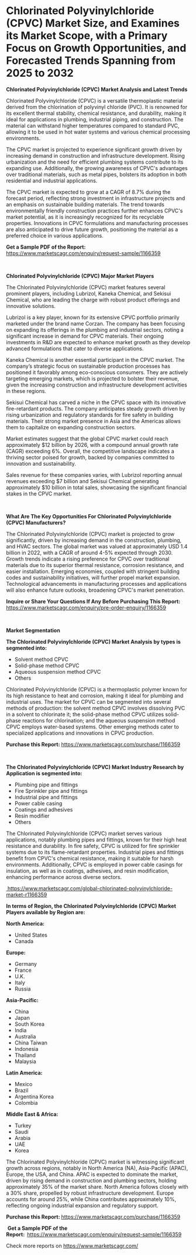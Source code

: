 <p><h1>Chlorinated Polyvinylchloride (CPVC) Market Size, and Examines its Market Scope, with a Primary Focus on Growth Opportunities, and Forecasted Trends Spanning from 2025 to 2032</h1></p><p><strong>Chlorinated Polyvinylchloride (CPVC) Market Analysis and Latest Trends</strong></p>
<p><p>Chlorinated Polyvinylchloride (CPVC) is a versatile thermoplastic material derived from the chlorination of polyvinyl chloride (PVC). It is renowned for its excellent thermal stability, chemical resistance, and durability, making it ideal for applications in plumbing, industrial piping, and construction. The material can withstand higher temperatures compared to standard PVC, allowing it to be used in hot water systems and various chemical processing environments.</p><p>The CPVC market is projected to experience significant growth driven by increasing demand in construction and infrastructure development. Rising urbanization and the need for efficient plumbing systems contribute to its expanding use. Additionally, the growing awareness of CPVC's advantages over traditional materials, such as metal pipes, bolsters its adoption in both residential and industrial applications. </p><p>The CPVC market is expected to grow at a CAGR of 8.7% during the forecast period, reflecting strong investment in infrastructure projects and an emphasis on sustainable building materials. The trend towards environmentally friendly construction practices further enhances CPVC's market potential, as it is increasingly recognized for its recyclable properties. Innovations in CPVC formulations and manufacturing processes are also anticipated to drive future growth, positioning the material as a preferred choice in various applications.</p></p>
<p><strong>Get a Sample PDF of the Report:&nbsp;</strong> <a href="https://www.marketscagr.com/enquiry/request-sample/1166359?utm_campaign=2239&utm_medium=2&utm_source=Github&utm_content=ia&utm_term=02022025&utm_id=chlorinated-polyvinylchloride-cpvc">https://www.marketscagr.com/enquiry/request-sample/1166359</a></p>
<p>&nbsp;</p>
<p><strong>Chlorinated Polyvinylchloride (CPVC) Major Market Players</strong></p>
<p><p>The Chlorinated Polyvinylchloride (CPVC) market features several prominent players, including Lubrizol, Kaneka Chemical, and Sekisui Chemical, who are leading the charge with robust product offerings and innovative solutions. </p><p>Lubrizol is a key player, known for its extensive CPVC portfolio primarily marketed under the brand name Corzan. The company has been focusing on expanding its offerings in the plumbing and industrial sectors, noting a significant increase in demand for CPVC materials. Their ongoing investments in R&D are expected to enhance market growth as they develop advanced formulations that cater to diverse applications.</p><p>Kaneka Chemical is another essential participant in the CPVC market. The company’s strategic focus on sustainable production processes has positioned it favorably among eco-conscious consumers. They are actively targeting emerging markets, which is projected to bolster their revenue, given the increasing construction and infrastructure development activities in these regions.</p><p>Sekisui Chemical has carved a niche in the CPVC space with its innovative fire-retardant products. The company anticipates steady growth driven by rising urbanization and regulatory standards for fire safety in building materials. Their strong market presence in Asia and the Americas allows them to capitalize on expanding construction sectors.</p><p>Market estimates suggest that the global CPVC market could reach approximately $12 billion by 2026, with a compound annual growth rate (CAGR) exceeding 6%. Overall, the competitive landscape indicates a thriving sector poised for growth, backed by companies committed to innovation and sustainability. </p><p>Sales revenue for these companies varies, with Lubrizol reporting annual revenues exceeding $7 billion and Sekisui Chemical generating approximately $10 billion in total sales, showcasing the significant financial stakes in the CPVC market.</p></p>
<p>&nbsp;</p>
<p><strong>What Are The Key Opportunities For Chlorinated Polyvinylchloride (CPVC) Manufacturers?</strong></p>
<p><p>The Chlorinated Polyvinylchloride (CPVC) market is projected to grow significantly, driven by increasing demand in the construction, plumbing, and HVAC sectors. The global market was valued at approximately USD 1.4 billion in 2022, with a CAGR of around 4-5% expected through 2030. Growth trends indicate a rising preference for CPVC over traditional materials due to its superior thermal resistance, corrosion resistance, and easier installation. Emerging economies, coupled with stringent building codes and sustainability initiatives, will further propel market expansion. Technological advancements in manufacturing processes and applications will also enhance future outlooks, broadening CPVC's market penetration.</p></p>
<p><strong>Inquire or Share Your Questions If Any Before Purchasing This Report:</strong> <a href="https://www.marketscagr.com/enquiry/pre-order-enquiry/1166359?utm_campaign=2239&utm_medium=2&utm_source=Github&utm_content=ia&utm_term=02022025&utm_id=chlorinated-polyvinylchloride-cpvc">https://www.marketscagr.com/enquiry/pre-order-enquiry/1166359</a></p>
<p>&nbsp;</p>
<p><strong>Market Segmentation</strong></p>
<p><strong>The Chlorinated Polyvinylchloride (CPVC) Market Analysis by types is segmented into:</strong></p>
<p><ul><li>Solvent method CPVC</li><li>Solid-phase method CPVC</li><li>Aqueous suspension method CPVC</li><li>Others</li></ul></p>
<p><p>Chlorinated Polyvinylchloride (CPVC) is a thermoplastic polymer known for its high resistance to heat and corrosion, making it ideal for plumbing and industrial uses. The market for CPVC can be segmented into several methods of production: the solvent method CPVC involves dissolving PVC in a solvent to chlorinate it; the solid-phase method CPVC utilizes solid-phase reactions for chlorination; and the aqueous suspension method CPVC employs water-based systems. Other emerging methods cater to specialized applications and innovations in CPVC production.</p></p>
<p><strong>Purchase this Report:&nbsp;</strong><a href="https://www.marketscagr.com/purchase/1166359?utm_campaign=2239&utm_medium=2&utm_source=Github&utm_content=ia&utm_term=02022025&utm_id=chlorinated-polyvinylchloride-cpvc">https://www.marketscagr.com/purchase/1166359</a></p>
<p>&nbsp;</p>
<p><strong>The Chlorinated Polyvinylchloride (CPVC) Market Industry Research by Application is segmented into:</strong></p>
<p><ul><li>Plumbing pipe and fittings</li><li>Fire Sprinkler pipe and fittings</li><li>Industrial pipe and fittings</li><li>Power cable casing</li><li>Coatings and adhesives</li><li>Resin modifier</li><li>Others</li></ul></p>
<p><p>The Chlorinated Polyvinylchloride (CPVC) market serves various applications, notably plumbing pipes and fittings, known for their high heat resistance and durability. In fire safety, CPVC is utilized for fire sprinkler systems due to its flame-retardant properties. Industrial pipes and fittings benefit from CPVC's chemical resistance, making it suitable for harsh environments. Additionally, CPVC is employed in power cable casings for insulation, as well as in coatings, adhesives, and resin modification, enhancing performance across diverse sectors.</p></p>
<p><a href="https://www.marketscagr.com/global-chlorinated-polyvinylchloride-market-r1166359?utm_campaign=2239&utm_medium=2&utm_source=Github&utm_content=ia&utm_term=02022025&utm_id=chlorinated-polyvinylchloride-cpvc">&nbsp;https://www.marketscagr.com/global-chlorinated-polyvinylchloride-market-r1166359</a></p>
<p><strong>In terms of Region, the Chlorinated Polyvinylchloride (CPVC) Market Players available by Region are:</strong></p>
<p>
    <p> <strong> North America: </strong>
        <ul>
            <li>United States</li>
            <li>Canada</li>
        </ul>
        </p> 
    <p> <strong> Europe: </strong>
        <ul>
            <li>Germany</li>
            <li>France</li>
            <li>U.K.</li>
            <li>Italy</li>
            <li>Russia</li>
        </ul>
        </p> 
    <p> <strong> Asia-Pacific: </strong>
        <ul>
            <li>China</li>
            <li>Japan</li>
            <li>South Korea</li>
            <li>India</li>
            <li>Australia</li>
            <li>China Taiwan</li>
            <li>Indonesia</li>
            <li>Thailand</li>
            <li>Malaysia</li>
        </ul>
        </p> 
    <p> <strong> Latin America: </strong>
        <ul>
            <li>Mexico</li>
            <li>Brazil</li>
            <li>Argentina Korea</li>
            <li>Colombia</li>
        </ul>
        </p> 
    <p> <strong> Middle East & Africa: </strong>
        <ul>
            <li>Turkey</li>
            <li>Saudi</li>
            <li>Arabia</li>
            <li>UAE</li>
            <li>Korea</li>
        </ul>
    </p>
    </p>
<p><p>The Chlorinated Polyvinylchloride (CPVC) market is witnessing significant growth across regions, notably in North America (NA), Asia-Pacific (APAC), Europe, the USA, and China. APAC is expected to dominate the market, driven by rising demand in construction and plumbing sectors, holding approximately 35% of the market share. North America follows closely with a 30% share, propelled by robust infrastructure development. Europe accounts for around 25%, while China contributes approximately 10%, reflecting ongoing industrial expansion and regulatory support.</p></p>
<p><strong>Purchase this Report: </strong><a href="https://www.marketscagr.com/purchase/1166359?utm_campaign=2239&utm_medium=2&utm_source=Github&utm_content=ia&utm_term=02022025&utm_id=chlorinated-polyvinylchloride-cpvc">https://www.marketscagr.com/purchase/1166359</a></p>
<p>&nbsp;<strong>Get a Sample PDF of the Report:&nbsp;&nbsp;</strong><a href="https://www.marketscagr.com/enquiry/request-sample/1166359?utm_campaign=2239&utm_medium=2&utm_source=Github&utm_content=ia&utm_term=02022025&utm_id=chlorinated-polyvinylchloride-cpvc">https://www.marketscagr.com/enquiry/request-sample/1166359</a></p>
<p><strong></strong></p>
<p>Check more reports on <a href="https://www.marketscagr.com/?utm_campaign=2239&utm_medium=2&utm_source=Github&utm_content=ia&utm_term=02022025&utm_id=chlorinated-polyvinylchloride-cpvc">https://www.marketscagr.com/</a></p>